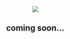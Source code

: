 
<p align="center">
  <img src="https://i.imgur.com/WxYzJUq.png" />
</p>



<h2 align="center">coming soon...</h2>

